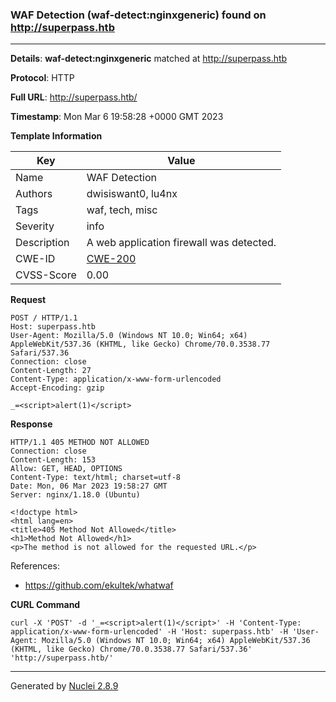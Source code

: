 ### WAF Detection (waf-detect:nginxgeneric) found on http://superpass.htb
---
**Details**: **waf-detect:nginxgeneric**  matched at http://superpass.htb

**Protocol**: HTTP

**Full URL**: http://superpass.htb/

**Timestamp**: Mon Mar 6 19:58:28 +0000 GMT 2023

**Template Information**

| Key | Value |
|---|---|
| Name | WAF Detection |
| Authors | dwisiswant0, lu4nx |
| Tags | waf, tech, misc |
| Severity | info |
| Description | A web application firewall was detected. |
| CWE-ID | [CWE-200](https://cwe.mitre.org/data/definitions/200.html) |
| CVSS-Score | 0.00 |

**Request**
```http
POST / HTTP/1.1
Host: superpass.htb
User-Agent: Mozilla/5.0 (Windows NT 10.0; Win64; x64) AppleWebKit/537.36 (KHTML, like Gecko) Chrome/70.0.3538.77 Safari/537.36
Connection: close
Content-Length: 27
Content-Type: application/x-www-form-urlencoded
Accept-Encoding: gzip

_=<script>alert(1)</script>
```

**Response**
```http
HTTP/1.1 405 METHOD NOT ALLOWED
Connection: close
Content-Length: 153
Allow: GET, HEAD, OPTIONS
Content-Type: text/html; charset=utf-8
Date: Mon, 06 Mar 2023 19:58:27 GMT
Server: nginx/1.18.0 (Ubuntu)

<!doctype html>
<html lang=en>
<title>405 Method Not Allowed</title>
<h1>Method Not Allowed</h1>
<p>The method is not allowed for the requested URL.</p>

```

References: 
- https://github.com/ekultek/whatwaf

**CURL Command**
```
curl -X 'POST' -d '_=<script>alert(1)</script>' -H 'Content-Type: application/x-www-form-urlencoded' -H 'Host: superpass.htb' -H 'User-Agent: Mozilla/5.0 (Windows NT 10.0; Win64; x64) AppleWebKit/537.36 (KHTML, like Gecko) Chrome/70.0.3538.77 Safari/537.36' 'http://superpass.htb/'
```
---
Generated by [Nuclei 2.8.9](https://github.com/projectdiscovery/nuclei)